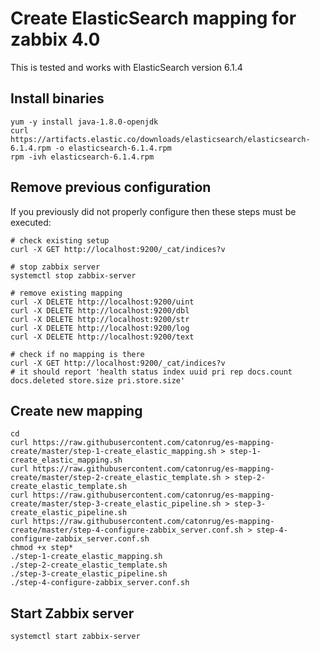 # Create ElasticSearch mapping for zabbix 4.0

This is tested and works with ElasticSearch version 6.1.4

## Install binaries

```
yum -y install java-1.8.0-openjdk
curl https://artifacts.elastic.co/downloads/elasticsearch/elasticsearch-6.1.4.rpm -o elasticsearch-6.1.4.rpm
rpm -ivh elasticsearch-6.1.4.rpm
```

## Remove previous configuration

If you previously did not properly configure then these steps must be executed:
```
# check existing setup
curl -X GET http://localhost:9200/_cat/indices?v

# stop zabbix server
systemctl stop zabbix-server

# remove existing mapping
curl -X DELETE http://localhost:9200/uint
curl -X DELETE http://localhost:9200/dbl
curl -X DELETE http://localhost:9200/str
curl -X DELETE http://localhost:9200/log
curl -X DELETE http://localhost:9200/text

# check if no mapping is there
curl -X GET http://localhost:9200/_cat/indices?v
# it should report 'health status index uuid pri rep docs.count docs.deleted store.size pri.store.size'
```

## Create new mapping

```
cd
curl https://raw.githubusercontent.com/catonrug/es-mapping-create/master/step-1-create_elastic_mapping.sh > step-1-create_elastic_mapping.sh
curl https://raw.githubusercontent.com/catonrug/es-mapping-create/master/step-2-create_elastic_template.sh > step-2-create_elastic_template.sh
curl https://raw.githubusercontent.com/catonrug/es-mapping-create/master/step-3-create_elastic_pipeline.sh > step-3-create_elastic_pipeline.sh
curl https://raw.githubusercontent.com/catonrug/es-mapping-create/master/step-4-configure-zabbix_server.conf.sh > step-4-configure-zabbix_server.conf.sh
chmod +x step*
./step-1-create_elastic_mapping.sh
./step-2-create_elastic_template.sh
./step-3-create_elastic_pipeline.sh
./step-4-configure-zabbix_server.conf.sh
```

## Start Zabbix server

```
systemctl start zabbix-server
```



